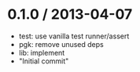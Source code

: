
0.1.0 / 2013-04-07 
==================

  * test: use vanilla test runner/assert
  * pgk: remove unused deps
  * lib: implement
  * "Initial commit"
